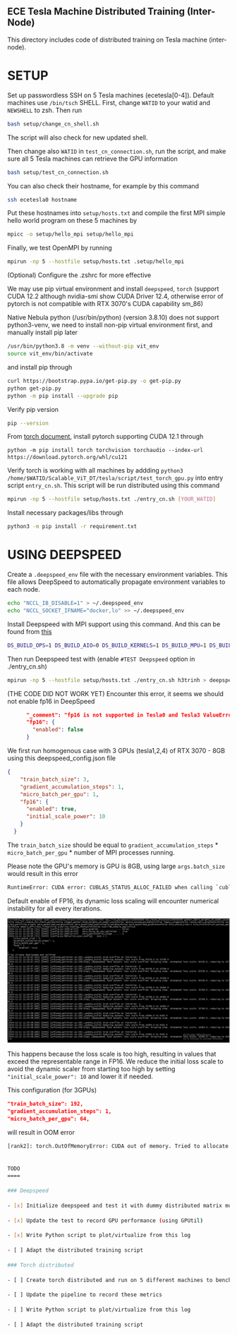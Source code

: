 ## ECE Tesla Machine Distributed Training (Inter-Node)

This directory includes code of distributed training on Tesla machine (inter-node).


SETUP
=====

Set up passwordless SSH on 5 Tesla machines (ecetesla[0-4]). Default machines use `/bin/tsch` SHELL. First, change `WATID` to your watid and `NEWSHELL` to zsh. Then run

```sh
bash setup/change_cn_shell.sh
```

The script will also check for new updated shell.

Then change also `WATID` in `test_cn_connection.sh`, run the script, and make sure all 5 Tesla machines can retrieve the GPU information

```sh
bash setup/test_cn_connection.sh
```

You can also check their hostname, for example by this command

```sh
ssh ecetesla0 hostname
```

Put these hostnames into `setup/hosts.txt` and compile the first MPI simple hello world program on these 5 machines by

```sh
mpicc -o setup/hello_mpi setup/hello_mpi
```

Finally, we test OpenMPI by running

```sh
mpirun -np 5 --hostfile setup/hosts.txt .setup/hello_mpi
```

(Optional) Configure the .zshrc for more effective

We may use pip virtual environment and install `deepspeed`, `torch` (support CUDA 12.2 although nvidia-smi show CUDA Driver 12.4, otherwise error of pytorch is not compatible with RTX 3070's CUDA capability sm_86)

Native Nebula python (/usr/bin/python) (version 3.8.10) does not support python3-venv, we need to install non-pip virtual environment first, and manually install pip later

```sh
/usr/bin/python3.8 -m venv --without-pip vit_env
source vit_env/bin/activate
```

and install pip through

```sh
curl https://bootstrap.pypa.io/get-pip.py -o get-pip.py
python get-pip.py
python -m pip install --upgrade pip
```

Verify pip version

```sh
pip --version
```

From [torch document](https://pytorch.org/get-started/locally/), install pytorch supporting CUDA 12.1 through

```
python -m pip install torch torchvision torchaudio --index-url https://download.pytorch.org/whl/cu121
```

Verify torch is working with all machines by addding `python3 /home/$WATID/Scalable_ViT_DT/tesla/script/test_torch_gpu.py` into entry script `entry_cn.sh`. This script will be run distributed using this command

```sh
mpirun -np 5 --hostfile setup/hosts.txt ./entry_cn.sh [YOUR_WATID]
```

Install necessary packages/libs through

```sh
python3 -m pip install -r requirement.txt
```

USING DEEPSPEED
===============

Create a `.deepspeed_env` file with the necessary environment variables. This file allows DeepSpeed to automatically propagate environment variables to each node.

```sh
echo "NCCL_IB_DISABLE=1" > ~/.deepspeed_env
echo "NCCL_SOCKET_IFNAME=^docker,lo" >> ~/.deepspeed_env
```

Install Deepspeed with MPI support using this command. And this can be found from [this](https://www.deepspeed.ai/getting-started/#multi-node-environment-variables)

```sh
DS_BUILD_OPS=1 DS_BUILD_AIO=0 DS_BUILD_KERNELS=1 DS_BUILD_MPU=1 DS_BUILD_MII=0 pip install deepspeed
``` 

Then run Deepspeed test with (enable `#TEST Deepspeed` option in ./entry_cn.sh)

```sh
mpirun -np 5 --hostfile setup/hosts.txt ./entry_cn.sh h3trinh > deepspeed/run_test_deepspeed.log
```

(THE CODE DID NOT WORK YET) Encounter this error, it seems we should not enable fp16 in DeepSpeed

```json
      "_comment": "fp16 is not supported in Tesla0 and Tesla3 ValueError: Type fp16 is not supported", 
      "fp16": {
        "enabled": false
      }
```

We first run homogenous case with 3 GPUs (tesla1,2,4) of RTX 3070 - 8GB using this deepspeed_config.json file
```json
{
    "train_batch_size": 3,
    "gradient_accumulation_steps": 1,
    "micro_batch_per_gpu": 1,
    "fp16": {
      "enabled": true,
      "initial_scale_power": 10
    }
  }
```

The `train_batch_size` should be equal to `gradient_accumulation_steps` * `micro_batch_per_gpu` * number of MPI processes running.

Please note the GPU's memory is GPU is 8GB, using large `args.batch_size` would result in this error

```sh
RuntimeError: CUDA error: CUBLAS_STATUS_ALLOC_FAILED when calling `cublasCreate(handle)
``` 

Default enable of FP16, its dynamic loss scaling will encounter numerical instability for all every iterations. 

![default_enable_fp16.png](image/default_enable_fp16.png)

This happens because the loss scale is too high, resulting in values that exceed the representable range in FP16. We reduce the initial loss scale to avoid the dynamic scaler from starting too high by setting `"initial_scale_power": 10` and lower it if needed.
 

 This configuration (for 3GPUs)

 ```json
"train_batch_size": 192,
"gradient_accumulation_steps": 1,
"micro_batch_per_gpu": 64,
 ```
 
 will result in OOM error

 ```sh
 [rank2]: torch.OutOfMemoryError: CUDA out of memory. Tried to allocate 56.00 MiB. GPU 0 has a total capacity of 7.79 GiB of which 20.75 MiB is free. Process 3441597 has 2.54 GiB memory in use. Process 2618016 has 274.00 MiB memory in use. Process 2618019 has 274.00 MiB memory in use. Process 2618020 has 274.00 MiB memory in use. Including non-PyTorch memory, this process has 4.41 GiB memory in use. Of the allocated memory 3.90 GiB is allocated by PyTorch, and 220.70 MiB is reserved by PyTorch but unallocated. If reserved but unallocated memory is large try setting PYTORCH_CUDA_ALLOC_CONF=expandable_segments:True to avoid fragmentation.  See documentation for Memory Management  (https://pytorch.org/docs/stable/notes/cuda.html#environment-variables)


TODO
====

### Deepspeed

- [x] Initialize deepspeed and test it with dummy distributed matrix multiplcation on 5 machines (deepspeed/test_deepspeed_2.py)

- [x] Update the test to record GPU performance (using GPUtil)

- [x] Write Python script to plot/virtualize from this log

- [ ] Adapt the distributed training script

### Torch distributed

- [ ] Create torch distributed and run on 5 different machines to benchmarking the performance (baseline_measure.py)

- [ ] Update the pipeline to record these metrics

- [ ] Write Python script to plot/virtualize from this log

- [ ] Adapt the distributed training script
